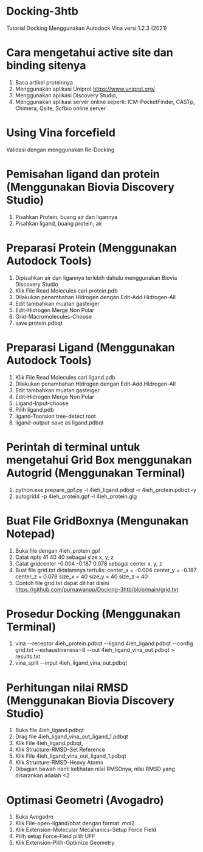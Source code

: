 # Docking-3htb
Tutorial Docking Menggunakan Autodock Vina versi 1.2.3 (2021)

# Cara mengetahui active site dan binding sitenya
1. Baca artikel proteinnya
2. Menggunakan aplikasi Uniprot https://www.uniprot.org/
3. Menggunakan aplikasi Discovery Studio, 
4. Menggunakan aplikasi server online seperti: ICM-PocketFinder, CASTp, Chimera, Qsite, Scfbio online server

# Using Vina forcefield
Validasi dengan menggunakan Re-Docking

# Pemisahan ligand dan protein (Menggunakan Biovia Discovery Studio)
1. Pisahkan Protein, buang air dan ligannya
2. Pisahkan ligand, buang protein, air 

# Preparasi Protein (Menggunakan Autodock Tools)
1. Dipisahkan air dan ligannya terlebih dahulu menggunakan Biovia Discovery Studio
2. Klik File Read Molecules cari protein.pdb
3. Dilakukan penambahan Hidrogen dengan Edit-Add Hidrogen-All
4. Edit tambahkan muatan gasteiger
5. Edit-Hidrogen Merge Non Polar
6. Grid-Macromolecules-Choose
7. save protein.pdbqt

# Preparasi Ligand (Menggunakan Autodock Tools)
1. Klik File Read Molecules cari ligand.pdb
2. Dilakukan penambahan Hidrogen dengan Edit-Add Hidrogen-All
3. Edit tambahkan muatan gasteiger
4. Edit-Hidrogen Merge Non Polar
5. Ligand-Input-choose
6. Pilih ligand.pdb
7. ligand-Toorsion tree-detect root
8. ligand-output-save as ligand.pdbqt

# Perintah di terminal untuk mengetahui Grid Box menggunakan Autogrid (Menggunakan Terminal)
1. python.exe prepare_gpf.py -l 4ieh_ligand.pdbqt -r 4ieh_protein.pdbqt -y
2. autogrid4 -p 4ieh_protein.gpf -l 4ieh_protein.glg

# Buat File GridBoxnya (Mengunakan Notepad) 
1. Buka file dengan 4ieh_protein.gpf
2. Catat npts 41 40 40 sebagai size x, y, z
3. Catat gridcenter -0.004 -0.187 0.078 sebagai center x, y, z
4. Buat file grid.txt didalamnya tertulis: 
center_x = -0.004
center_y = -0.187
center_z = 0.078
size_x = 40
size_y = 40
size_z = 40
5. Contoh file grid.txt dapat dilihat disini https://github.com/purnawanpp/Docking-3htb/blob/main/grid.txt

# Prosedur Docking (Menggunakan Terminal)
1. vina --receptor 4ieh_protein.pdbqt --ligand 4ieh_ligand.pdbqt --config grid.txt --exhaustiveness=8 --out 4ieh_ligand_vina_out.pdbqt > results.txt
2. vina_split --input 4ieh_ligand_vina_out.pdbqt

# Perhitungan nilai RMSD (Menggunakan Biovia Discovery Studio)
1. Buka file 4ieh_ligand.pdbqt
2. Drag file 4ieh_ligand_vina_out_ligand_1.pdbqt
3. Klik File 4ieh_ligand.pdbqt,
4. Klik Structure-RMSD-Set Reference
5. Klik File 4ieh_ligand_vina_out_ligand_1.pdbqt
6. Klik Structure-RMSD-Heavy Atoms
7. Dibagian bawah nanti kelihatan nilai RMSDnya, nilai RMSD yang disarankan adalah <2

# Optimasi Geometri (Avogadro)
1. Buka Avogadro
2. Klik File-open-ligand/obat dengan format .mol2
3. Klik Extension-Molecular Mecahanics-Setup Force Field
4. Pilih setup Force-Field pilih UFF 
5. Klik Extension-Pilih-Optimize Geometry
